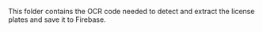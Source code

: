 This folder contains the OCR code needed to detect and extract the license plates and save it to Firebase.